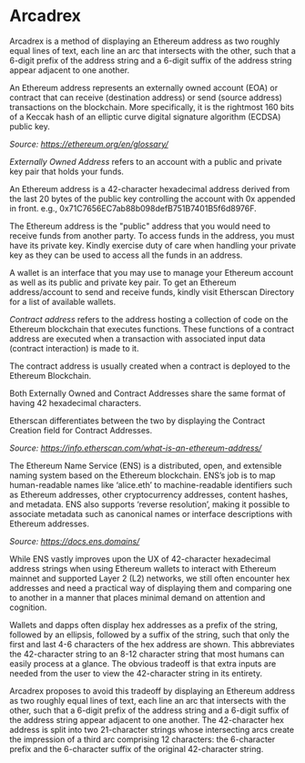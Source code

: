 # Arcadrex
Arcadrex is a method of displaying an Ethereum address as two roughly equal lines of text, each line an arc that intersects with the other, such that a 6-digit prefix of the address string and a 6-digit suffix of the address string appear adjacent to one another.

An Ethereum address represents an externally owned account (EOA) or contract that can receive (destination address) or send (source address) transactions on the blockchain. More specifically, it is the rightmost 160 bits of a Keccak hash of an elliptic curve digital signature algorithm (ECDSA) public key.

_Source: https://ethereum.org/en/glossary/_
  
_Externally Owned Address_ refers to an account with a public and private key pair that holds your funds.

An Ethereum address is a 42-character hexadecimal address derived from the last 20 bytes of the public key controlling the account with 0x appended in front. e.g., 0x71C7656EC7ab88b098defB751B7401B5f6d8976F.

The Ethereum address is the "public" address that you would need to receive funds from another party. To access funds in the address, you must have its private key. Kindly exercise duty of care when handling your private key as they can be used to access all the funds in an address.

A wallet is an interface that you may use to manage your Ethereum account as well as its public and private key pair. To get an Ethereum address/account to send and receive funds, kindly visit Etherscan Directory for a list of available wallets.

_Contract address_ refers to the address hosting a collection of code on the Ethereum blockchain that executes functions. These functions of a contract address are executed when a transaction with associated input data (contract interaction) is made to it.

The contract address is usually created when a contract is deployed to the Ethereum Blockchain.

Both Externally Owned and Contract Addresses share the same format of having 42 hexadecimal characters.

Etherscan differentiates between the two by displaying the Contract Creation field for Contract Addresses.

_Source: https://info.etherscan.com/what-is-an-ethereum-address/_

The Ethereum Name Service (ENS) is a distributed, open, and extensible naming system based on the Ethereum blockchain. ENS’s job is to map human-readable names like ‘alice.eth’ to machine-readable identifiers such as Ethereum addresses, other cryptocurrency addresses, content hashes, and metadata. ENS also supports ‘reverse resolution’, making it possible to associate metadata such as canonical names or interface descriptions with Ethereum addresses.

_Source: https://docs.ens.domains/_

While ENS vastly improves upon the UX of 42-character hexadecimal address strings when using Ethereum wallets to interact with Ethereum mainnet and supported Layer 2 (L2) networks, we still often encounter hex addresses and need a practical way of displaying them and comparing one to another in a manner that places minimal demand on attention and cognition.

Wallets and dapps often display hex addresses as a prefix of the string, followed by an ellipsis, followed by a suffix of the string, such that only the first and last 4-6 characters of the hex address are shown. This abbreviates the 42-character string to an 8-12 character string that most humans can easily process at a glance. The obvious tradeoff is that extra inputs are needed from the user to view the 42-character string in its entirety.

Arcadrex proposes to avoid this tradeoff by displaying an Ethereum address as two roughly equal lines of text, each line an arc that intersects with the other, such that a 6-digit prefix of the address string and a 6-digit suffix of the address string appear adjacent to one another. The 42-character hex address is split into two 21-character strings whose intersecting arcs create the impression of a third arc comprising 12 characters: the 6-character prefix and the 6-character suffix of the original 42-character string.
